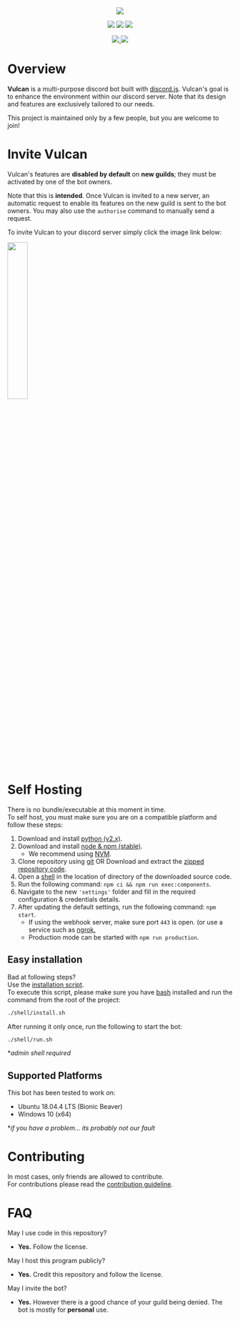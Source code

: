 <div align="center">
    <d>
        <a href="" title="Vulcan" target="_blank">
            <img src="./.github/resources/banner.png">
        </a>
    </p>
    <p> 
    <a href="https://travis-ci.org/GitPaulo/Vulcan" title="Build Status"><img src="https://travis-ci.org/GitPaulo/Vulcan.svg?branch=master"></a>
    <a href="https://github.com/GitPaulo/eslint-config-mudamuda" title="Code Style"><img src="https://img.shields.io/badge/codestyle-mudamuda-success.svg"></a>
    <a href="https://www.codacy.com/app/GitPaulo/Vulcan?utm_source=github.com&amp;utm_medium=referral&amp;utm_content=GitPaulo/Vulcan&amp;utm_campaign=Badge_Grade" title="Code Quality"><img src="https://api.codacy.com/project/badge/Grade/f7e68b17b25b4f43b2bfd74756e488fb"/></a>
    </p>
    <p>
    <a href="https://forthebadge.com/">
    <img src="https://forthebadge.com/images/badges/contains-cat-gifs.svg">
    <img src="https://forthebadge.com/images/badges/built-with-love.svg">
    </a>
    </p>
</div>

# Overview

**Vulcan** is a multi-purpose discord bot built with [discord.js](https://github.com/discordjs/discord.js). Vulcan's goal is to enhance the environment within our discord server. Note that its design and features are exclusively tailored to our needs.
  
This project is maintained only by a few people, but you are welcome to join!

# Invite Vulcan

Vulcan's features are **disabled by default** on __new guilds__; they must be activated by one of the bot owners.

Note that this is **intended**. Once Vulcan is invited to a new server, an automatic request to enable its features on the new guild is sent to the bot owners. You may also use the `authorise` command to manually send a request.

To invite Vulcan to your discord server simply click the image link below:

<a href="https://discordapp.com/oauth2/authorize?client_id=604662534410207233&scope=bot&permissions=1341644225" title="Vulcan-invite" target="_blank">
    <img src="./.github/resources/join.png" width="30%" height="30%">
</a>

# Self Hosting

There is no bundle/executable at this moment in time. \
To self host, you must make sure you are on a compatible platform and follow these steps:

1. Download and install [python (v2.x)](https://www.python.org/downloads/).
2. Download and install [node & npm (stable)](https://nodejs.org/en/download/).
    - We recommend using [NVM](https://stackabuse.com/using-nvm-to-install-node/).
3. Clone repository using [git](https://git-scm.com/) OR Download and extract the [zipped repository code](https://github.com/GitPaulo/Vulcan.git).
4. Open a [shell](https://git-scm.com/downloads) in the location of directory of the downloaded source code.
5. Run the following command: `npm ci && npm run exec:components`.
6. Navigate to the new `'settings'` folder and fill in the required configuration & credentials details.
7. After updating the default settings, run the following command: `npm start`.
    -  If using the webhook server, make sure port `443` is open. (or use a service such as [ngrok.](https://ngrok.com/)
    - Production mode can be started with `npm run production`.

## Easy installation

Bad at following steps? \
Use the [installation script](./shell/install.sh). \
To execute this script, please make sure you have [bash](https://www.gnu.org/software/bash/) installed and run the command from the root of the project:

```sh
./shell/install.sh
```

After running it only once, run the following to start the bot:

```sh
./shell/run.sh
```

**admin shell required*

## Supported Platforms

This bot has been tested to work on:

- Ubuntu 18.04.4 LTS (Bionic Beaver)
- Windows 10 (x64)

**if you have a problem... its probably not our fault*

# Contributing

In most cases, only friends are allowed to contribute. \
For contributions please read the [contribution guideline](./.github/CONTRIBUTING.md).

# FAQ

May I use code in this repository?

- **Yes.** Follow the license.
  
May I host this program publicly?

- **Yes.** Credit this repository and follow the license.

May I invite the bot?

- **Yes.** However there is a good chance of your guild being denied. The bot is mostly for **personal** use.
